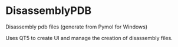 # DisassemblyPDB
Disassembly pdb files (generate from Pymol for Windows)

Uses QT5 to create UI and manage the creation of disassembly files.
